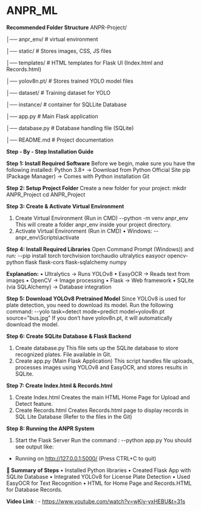 # ANPR_ML

**Recommended Folder Structure**
ANPR-Project/

│── anpr_env/                  # virtual environment

│── static/                  # Stores images, CSS, JS files

│── templates/               # HTML templates for Flask UI (Index.html and Records.html)

│── yolov8n.pt/                  # Stores trained YOLO model files

│── dataset/                 # Training dataset for YOLO

│── instance/                 # container for SQLLite Database

│── app.py                  # Main Flask application

│── database.py              # Database handling file (SQLite)

│── README.md                # Project documentation


****Step - By - Step Installation Guide****

**Step 1: Install Required Software**
Before we begin, make sure you have the following installed:
Python 3.8+ → Download from Python Official Site
pip (Package Manager) → Comes with Python installation
Git 

**Step 2: Setup Project Folder**
Create a new folder for your project: 
mkdir ANPR_Project
cd ANPR_Project

**Step 3: Create & Activate Virtual Environment**
1.	Create Virtual Environment (Run in CMD)
--python -m venv anpr_env
This will create a folder anpr_env inside your project directory.
2.	Activate Virtual Environment (Run in CMD)
•	Windows:
--anpr_env\Scripts\activate

**Step 4: Install Required Libraries**
Open Command Prompt (Windows)) and run:
--pip install torch torchvision torchaudio ultralytics easyocr opencv-python flask flask-cors flask-sqlalchemy numpy

**Explanation:**
•	Ultralytics → Runs YOLOv8
•	EasyOCR → Reads text from images
•	OpenCV → Image processing
•	Flask → Web framework
•	SQLite (via SQLAlchemy) → Database integration

**Step 5: Download YOLOv8 Pretrained Model**
Since YOLOv8 is used for plate detection, you need to download its model.
Run the following command:
--yolo task=detect mode=predict model=yolov8n.pt source="bus.jpg"
If you don’t have yolov8n.pt, it will automatically download the model.


**Step 6: Create SQLite Database & Flask Backend**
1.	Create database.py
This file sets up the SQLite database to store recognized plates. File available in Git.
2.	Create app.py (Main Flask Application)
This script handles file uploads, processes images using YOLOv8 and EasyOCR, and stores results in SQLite.

**Step 7: Create Index.html & Records.html**
1.	Create Index.html
Creates the main HTML Home Page for Upload and Detect feature.
2.	Create Records.html
Creates Records.html page to display records in SQL Lite Database
(Refer to the files in the Git)

**Step 8: Running the ANPR System**
1.	Start the Flask Server
Run the command :
--python app.py
You should see output like:
* Running on http://127.0.0.1:5000/ (Press CTRL+C to quit)

**🎯 Summary of Steps**
•	Installed Python libraries
•	Created Flask App with SQLite Database
•	Integrated YOLOv8 for License Plate Detection
•	Used EasyOCR for Text Recognition
•	HTML for Home Page and Records.HTML for Database Records.




**Video Link** : - https://www.youtube.com/watch?v=wKiy-yxHEBU&t=31s 
